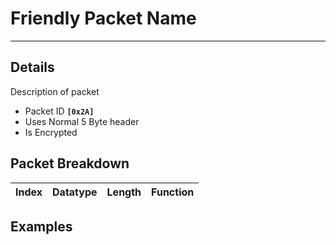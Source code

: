# Friendly Packet Name #

---


## Details ##

Description of packet
  * Packet ID **`[0x2A]`**
  * Uses Normal 5 Byte header
  * Is Encrypted

## Packet Breakdown ##
| Index | Datatype | Length | Function |
|:------|:---------|:-------|:---------|

## Examples ##